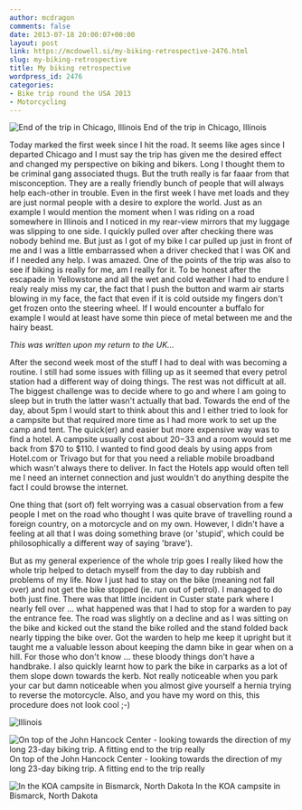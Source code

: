 ```yaml
---
author: mcdragon
comments: false
date: 2013-07-18 20:00:07+00:00
layout: post
link: https://mcdowell.si/my-biking-retrospective-2476.html
slug: my-biking-retrospective
title: My biking retrospective
wordpress_id: 2476
categories:
- Bike trip round the USA 2013
- Motorcycling
---
```


![End of the trip in Chicago, Illinois](https://img.mcdowell.si/2013/07/Martin_Chicago_1000-1.jpg)
End of the trip in Chicago, Illinois

Today marked the first week since I hit the road. It seems like ages since I departed Chicago and I must say the trip has given me the desired effect and changed my perspective on biking and bikers. Long I thought them to be criminal gang associated thugs. But the truth really is far faaar from that misconception. They are a really friendly bunch of people that will always help each-other in trouble. Even in the first week I have met loads and they are just normal people with a desire to explore the world. Just as an example I would mention the moment when I was riding on a road somewhere in Illinois and I noticed in my rear-view mirrors that my luggage was slipping to one side. I quickly pulled over after checking there was nobody behind me. But just as I got of my bike I car pulled up just in front of me and I was a little embarrassed when a driver checked that I was OK and if I needed any help. I was amazed.
One of the points of the trip was also to see if biking is really for me, am I really for it. To be honest after the escapade in Yellowstone and all the wet and cold weather I had to endure I realy realy miss my car, the fact that I push the button and warm air starts blowing in my face, the fact that even if it is cold outside my fingers don't get frozen onto the steering wheel. If I would encounter a buffalo for example I would at least have some thin piece of metal between me and the hairy beast.

_This was written upon my return to the UK..._

After the second week most of the stuff I had to deal with was becoming a routine. I still had some issues with filling up as it seemed that every petrol station had a different way of doing things. The rest was not difficult at all. The biggest challenge was to decide where to go and where I am going to sleep but in truth the latter wasn't actually that bad. Towards the end of the day, about 5pm I would start to think about this and I either tried to look for a campsite but that required more time as I had more work to set up the camp and tent. The quick(er) and easier but more expensive way was to find a hotel. A campsite usually cost about $20-$33 and a room would set me back from $70 to $110. I wanted to find good deals by using apps from Hotel.com or Trivago but for that you need a reliable mobile broadband which wasn't always there to deliver. In fact the Hotels app would often tell me I need an internet connection and just wouldn't do anything despite the fact I could browse the internet.

One thing that (sort of) felt worrying was a casual observation from a few people I met on the road who thought I was quite brave of travelling round a foreign country, on a motorcycle and on my own. However, I didn't have a feeling at all that I was doing something brave (or 'stupid', which could be philosophically a different way of saying 'brave').

But as my general experience of the whole trip goes I really liked how the whole trip helped to detach myself from the day to day rubbish and problems of my life. Now I just had to stay on the bike (meaning not fall over) and not get the bike stopped (ie. run out of petrol). I managed to do both just fine. There was that little incident in Custer state park where I nearly fell over ... what happened was that I had to stop for a warden to pay the entrance fee. The road was slightly on a decline and as I was sitting on the bike and kicked out the stand the bike rolled and the stand folded back nearly tipping the bike over. Got the warden to help me keep it upright but it taught me a valuable lesson about keeping the damn bike in gear when on a hill. For those who don't know ... these bloody things don't have a handbrake. I also quickly learnt how to park the bike in carparks as a lot of them slope down towards the kerb. Not really noticeable when you park your car but damn noticeable when you almost give yourself a hernia trying to reverse the motorcycle. Also, and you have my word on this, this procedure does not look cool ;-)

![Illinois](https://img.mcdowell.si/2013/06/Illinois-1-1024x682.jpg)

![On top of the John Hancock Center - looking towards the direction of my long 23-day biking trip. A fitting end to the trip really](https://img.mcdowell.si/2013/07/Chicago_4.1000px-1.jpg) On top of the John Hancock Center - looking towards the direction of my long 23-day biking trip. A fitting end to the trip really

![In the KOA campsite in Bismarck, North Dakota](https://img.mcdowell.si/2013/06/wpid-20130609_210353-1.jpg) In the KOA campsite in Bismarck, North Dakota
